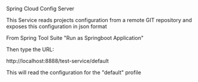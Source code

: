 Spring Cloud Config Server

This Service reads projects configuration from a remote GIT repository and exposes this configuration in json format

From Spring Tool Suite "Run as Springboot Application"

Then type the URL:

http://localhost:8888/test-service/default

This will read the configuration for the "default" profile


